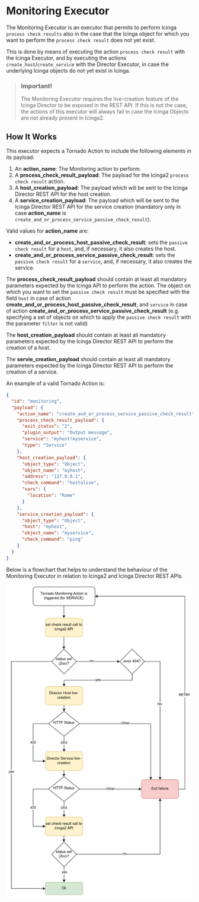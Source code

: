 # Monitoring Executor

The Monitoring Executor is an executor that permits to perform Icinga `process check results` 
also in the case that the Icinga object for which you want to perform the `process check result`
does not yet exist.

This is done by means of executing the action `process check result` with the Icinga Executor, 
and by executing the actions `create_host`/`create_service` with the Director Executor, in case
the underlying Icinga objects do not yet exist in Icinga.

> ### Important!
>
> The Monitoring Executor requires the live-creation feature of the Icinga Director to be exposed in the REST API.
> If this is not the case, the actions of this executor will always fail in case the Icinga Objects are not already
> present in Icinga2.

## How It Works

This executor expects a Tornado Action to include the following elements in its payload:

1. An __action_name__: The Monitoring action to perform.
1. A __process_check_result_payload__: The payload for the Icinga2 `process check result` action.
1. A __host_creation_payload__: The payload which will be sent to the Icinga Director REST API for the host creation.
1. A __service_creation_payload__: The payload which will be sent to the Icinga Director REST API for the service creation
(mandatory only in case __action_name__ is `create_and_or_process_service_passive_check_result`). 

Valid values for __action_name__ are:
* __create_and_or_process_host_passive_check_result__: sets the `passive check result` for a `host`, and, if necessary, 
it also creates the host.
* __create_and_or_process_service_passive_check_result__: sets the `passive check result` for a `service`, and, if
necessary, it also creates the service.

The __process_check_result_payload__ should contain at least all mandatory parameters expected by the
Icinga API to perform the action. The object on which you want to set the `passive check result` must be specified
with the field `host` in case of action __create_and_or_process_host_passive_check_result__, and `service` in case of
action __create_and_or_process_service_passive_check_result__ (e.g. specifying a set of objects on which to apply the
`passive check result` with the parameter `filter` is not valid)

The __host_creation_payload__ should contain at least all mandatory parameters expected by the Icinga Director REST API
to perform the creation of a host.

The __servie_creation_payload__ should contain at least all mandatory parameters expected by the Icinga Director REST API
to perform the creation of a service.

An example of a valid Tornado Action is:
```json
{
  "id": "monitoring",
  "payload": {
    "action_name": "create_and_or_process_service_passive_check_result",
    "process_check_result_payload": {
      "exit_status": "2",
      "plugin_output": "Output message",
      "service": "myhost!myservice",
      "type": "Service"
    },
    "host_creation_payload": {
      "object_type": "Object",
      "object_name": "myhost",
      "address": "127.0.0.1",
      "check_command": "hostalive",
      "vars": {
        "location": "Rome"
      }
    },
    "service_creation_payload": {
      "object_type": "Object",
      "host": "myhost",
      "object_name": "myservice",
      "check_command": "ping"
    }
  }
}
```

Below is a flowchart that helps to understand the behaviour of the Monitoring Executor in relation to Icinga2 and Icinga
Director REST APIs.

![Import source](images/monitoring-executor-flowchart.png)